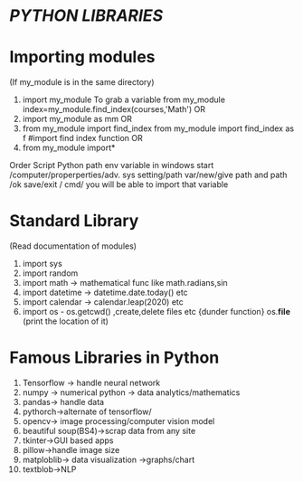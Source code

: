 # *PYTHON LIBRARIES*

# Importing modules
(If my_module is in the same directory)
1. import my_module
    To grab a variable from my_module
    index=my_module.find_index(courses,'Math')
    OR
2.    import my_module as mm
    OR
3.    from my_module import find_index
    from my_module import find_index as f
    #import find index function
    OR
4.  from my_module import*

Order
     Script 
     Python path env variable in windows 
     start /computer/properperties/adv. sys setting/path var/new/give path and path /ok save/exit / cmd/ you will be able to import that variable
     
         
# Standard Library
(Read documentation of modules)
1. import sys
2. import random
3. import math -> mathematical func like math.radians,sin
4. import datetime -> datetime.date.today() etc
5. import calendar -> calendar.leap(2020) etc
6. import os - os.getcwd() ,create,delete files etc 
{dunder function}
os.__file__
(print the location of it)

# Famous Libraries in Python
1. Tensorflow -> handle neural network
2. numpy -> numerical python -> data analytics/mathematics
3. pandas-> handle data 
4. pythorch->alternate of tensorflow/
5. opencv-> image processing/computer vision model
6. beautiful soup(BS4)->scrap data from any site
7. tkinter->GUI based apps
8. pillow->handle image size
9. matploblib-> data visualization ->graphs/chart
10. textblob->NLP


 